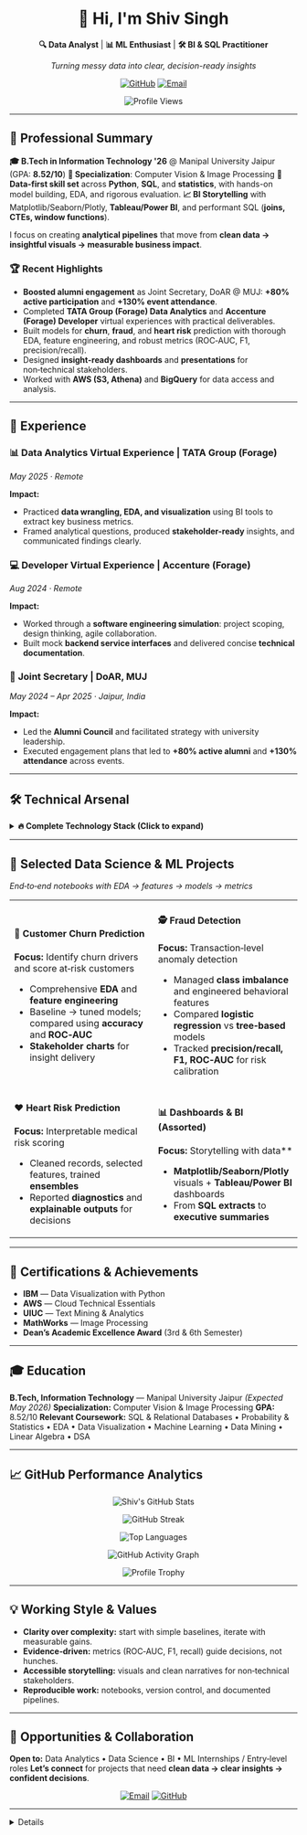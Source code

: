 <div align="center">

# 👋 Hi, I'm Shiv Singh

**🔍 Data Analyst** | **📊 ML Enthusiast** | **🛠️ BI & SQL Practitioner**

*Turning messy data into clear, decision-ready insights*

[![GitHub](https://img.shields.io/badge/GitHub-181717?style=for-the-badge\&logo=github\&logoColor=white)](https://github.com/ShivSingh2208)
[![Email](https://img.shields.io/badge/Email-D14836?style=for-the-badge\&logo=gmail\&logoColor=white)](mailto:shiv220802@gmail.com)

<!-- Optional: Add LinkedIn once available
[![LinkedIn](https://img.shields.io/badge/LinkedIn-0077B5?style=for-the-badge&logo=linkedin&logoColor=white)](https://linkedin.com/in/YOUR_LINKEDIN)
-->

![Profile Views](https://komarev.com/ghpvc/?username=ShivSingh2208\&color=brightgreen\&style=flat-square\&label=Profile+Views)

</div>

---

## 🎯 Professional Summary

**🎓 B.Tech in Information Technology '26** @ Manipal University Jaipur (GPA: **8.52/10**)
**🧩 Specialization**: Computer Vision & Image Processing
**🧮 Data-first skill set** across **Python**, **SQL**, and **statistics**, with hands-on model building, EDA, and rigorous evaluation.
**📈 BI Storytelling** with Matplotlib/Seaborn/Plotly, **Tableau/Power BI**, and performant SQL (**joins, CTEs, window functions**).

I focus on creating **analytical pipelines** that move from **clean data → insightful visuals → measurable business impact**.

### 🏆 Recent Highlights

* **Boosted alumni engagement** as Joint Secretary, DoAR @ MUJ: **+80% active participation** and **+130% event attendance**.
* Completed **TATA Group (Forage) Data Analytics** and **Accenture (Forage) Developer** virtual experiences with practical deliverables.
* Built models for **churn**, **fraud**, and **heart risk** prediction with thorough EDA, feature engineering, and robust metrics (ROC‑AUC, F1, precision/recall).
* Designed **insight-ready dashboards** and **presentations** for non‑technical stakeholders.
* Worked with **AWS (S3, Athena)** and **BigQuery** for data access and analysis.

---

## 💼 Experience

### 📊 **Data Analytics Virtual Experience** | **TATA Group (Forage)**

*May 2025 · Remote*

**Impact:**

* Practiced **data wrangling, EDA, and visualization** using BI tools to extract key business metrics.
* Framed analytical questions, produced **stakeholder-ready** insights, and communicated findings clearly.

### 💻 **Developer Virtual Experience** | **Accenture (Forage)**

*Aug 2024 · Remote*

**Impact:**

* Worked through a **software engineering simulation**: project scoping, design thinking, agile collaboration.
* Built mock **backend service interfaces** and delivered concise **technical documentation**.

### 🤝 **Joint Secretary** | **DoAR, MUJ**

*May 2024 – Apr 2025 · Jaipur, India*

**Impact:**

* Led the **Alumni Council** and facilitated strategy with university leadership.
* Executed engagement plans that led to **+80% active alumni** and **+130% attendance** across events.

---

## 🛠️ Technical Arsenal

<details>
<summary><b>🔥 Complete Technology Stack (Click to expand)</b></summary>

### 🐍 **Programming & Analysis**

![Python](https://img.shields.io/badge/Python-3776AB?style=flat\&logo=python\&logoColor=white)
![R](https://img.shields.io/badge/R-276DC3?style=flat\&logo=r\&logoColor=white)
![SQL](https://img.shields.io/badge/SQL-4479A1?style=flat\&logo=mysql\&logoColor=white)
![Jupyter](https://img.shields.io/badge/Jupyter-FA0F00?style=flat\&logo=jupyter\&logoColor=white)

### 🤖 **Machine Learning**

![scikit-learn](https://img.shields.io/badge/scikit--learn-F7931E?style=flat\&logo=scikit-learn\&logoColor=white)
![XGBoost](https://img.shields.io/badge/XGBoost-EB5A46?style=flat)
![Regression](https://img.shields.io/badge/Linear/Logistic-000000?style=flat)
![Trees](https://img.shields.io/badge/Decision_Trees/Random_Forest-228B22?style=flat)

### 📊 **Visualization & BI**

![Matplotlib](https://img.shields.io/badge/Matplotlib-0C4B33?style=flat)
![Seaborn](https://img.shields.io/badge/Seaborn-5C7EA0?style=flat)
![Plotly](https://img.shields.io/badge/Plotly-3F4F75?style=flat)
![Tableau](https://img.shields.io/badge/Tableau-E97627?style=flat\&logo=tableau\&logoColor=white)
![Power\_BI](https://img.shields.io/badge/Power_BI-F2C811?style=flat\&logo=power-bi\&logoColor=black)

### 🗄️ **Databases & SQL**

![PostgreSQL](https://img.shields.io/badge/PostgreSQL-316192?style=flat\&logo=postgresql\&logoColor=white)
![MySQL](https://img.shields.io/badge/MySQL-4479A1?style=flat\&logo=mysql\&logoColor=white)
![SQLite](https://img.shields.io/badge/SQLite-07405E?style=flat\&logo=sqlite\&logoColor=white)
![Advanced\_SQL](https://img.shields.io/badge/Joins_•_CTEs_•_Window_Functions-000000?style=flat)

### ☁️ **Tools & Cloud**

![Git](https://img.shields.io/badge/Git-F05032?style=flat\&logo=git\&logoColor=white)
![Linux](https://img.shields.io/badge/Linux-FCC624?style=flat\&logo=linux\&logoColor=black)
![Docker](https://img.shields.io/badge/Docker-2496ED?style=flat\&logo=docker\&logoColor=white)
![AWS](https://img.shields.io/badge/AWS-232F3E?style=flat\&logo=amazon-aws\&logoColor=white)
![BigQuery](https://img.shields.io/badge/BigQuery-4285F4?style=flat\&logo=google-cloud\&logoColor=white)

### 📐 **Statistics**

Hypothesis Testing • A/B Testing • Confidence Intervals • ROC‑AUC • Precision/Recall • F1

</details>

---

## 🚀 Selected Data Science & ML Projects

*End‑to‑end notebooks with EDA → features → models → metrics*

<table>
<tr>
<td width="50%">

#### 🔁 Customer Churn Prediction

**Focus:** Identify churn drivers and score at‑risk customers

* Comprehensive **EDA** and **feature engineering**
* Baseline → tuned models; compared using **accuracy** and **ROC‑AUC**
* **Stakeholder charts** for insight delivery

<!-- 🔗 Repo: add link here -->

</td>
<td width="50%">

#### 🕵️ Fraud Detection

**Focus:** Transaction‑level anomaly detection

* Managed **class imbalance** and engineered behavioral features
* Compared **logistic regression** vs **tree‑based** models
* Tracked **precision/recall, F1, ROC‑AUC** for risk calibration

<!-- 🔗 Repo: add link here -->

</td>
</tr>
<tr>
<td>

#### ❤️ Heart Risk Prediction

**Focus:** Interpretable medical risk scoring

* Cleaned records, selected features, trained **ensembles**
* Reported **diagnostics** and **explainable outputs** for decisions

<!-- 🔗 Repo: add link here -->

</td>
<td>

#### 📊 Dashboards & BI (Assorted)

**Focus:** Storytelling with data\*\*

* **Matplotlib/Seaborn/Plotly** visuals + **Tableau/Power BI** dashboards
* From **SQL extracts** to **executive summaries**

<!-- 🔗 Portfolio: add link here -->

</td>
</tr>
</table>

---

## 🏅 Certifications & Achievements

* **IBM** — Data Visualization with Python
* **AWS** — Cloud Technical Essentials
* **UIUC** — Text Mining & Analytics
* **MathWorks** — Image Processing
* **Dean’s Academic Excellence Award** (3rd & 6th Semester)

---

## 🎓 Education

**B.Tech, Information Technology** — Manipal University Jaipur *(Expected May 2026)*
**Specialization:** Computer Vision & Image Processing
**GPA:** 8.52/10
**Relevant Coursework:** SQL & Relational Databases • Probability & Statistics • EDA • Data Visualization • Machine Learning • Data Mining • Linear Algebra • DSA

---

## 📈 GitHub Performance Analytics

<div align="center">

![Shiv's GitHub Stats](https://github-readme-stats.vercel.app/api?username=ShivSingh2208\&show_icons=true\&theme=radical\&hide_border=true\&bg_color=0D1117\&title_color=F85D7F\&icon_color=F8D866)

![GitHub Streak](https://github-readme-streak-stats.herokuapp.com/?user=ShivSingh2208\&theme=radical\&hide_border=true\&background=0D1117\&stroke=0000\&ring=F85D7F\&fire=F8D866\&currStreakLabel=F8D866)

![Top Languages](https://github-readme-stats.vercel.app/api/top-langs/?username=ShivSingh2208\&layout=compact\&theme=radical\&hide_border=true\&bg_color=0D1117\&title_color=F85D7F)

![GitHub Activity Graph](https://github-readme-activity-graph.vercel.app/graph?username=ShivSingh2208\&theme=react-dark\&hide_border=true\&bg_color=0D1117\&color=F85D7F\&line=F8D866\&point=FFFFFF)

![Profile Trophy](https://github-profile-trophy.vercel.app/?username=ShivSingh2208\&theme=radical\&no-frame=true\&no-bg=true\&margin-w=4\&row=1)

</div>

---

## 💡 Working Style & Values

* **Clarity over complexity:** start with simple baselines, iterate with measurable gains.
* **Evidence‑driven:** metrics (ROC‑AUC, F1, recall) guide decisions, not hunches.
* **Accessible storytelling:** visuals and clean narratives for non‑technical stakeholders.
* **Reproducible work:** notebooks, version control, and documented pipelines.

---

## 🤝 Opportunities & Collaboration

**Open to:** Data Analytics • Data Science • BI • ML Internships / Entry‑level roles
**Let’s connect** for projects that need **clean data → clear insights → confident decisions**.

<div align="center">

[![Email](https://img.shields.io/badge/Email-Contact_Me-D14836?style=for-the-badge\&logo=gmail\&logoColor=white)](mailto:shiv220802@gmail.com)
[![GitHub](https://img.shields.io/badge/GitHub-View_Profile-181717?style=for-the-badge\&logo=github\&logoColor=white)](https://github.com/ShivSingh2208)

<!-- Optional once available:
[![LinkedIn](https://img.shields.io/badge/LinkedIn-Connect-0077B5?style=for-the-badge&logo=linkedin&logoColor=white)](https://linkedin.com/in/YOUR_LINKEDIN)
-->

</div>

---

<details>
<!-- ===== Private-contribution-enabled widgets ===== -->
<!-- Replace the three domains below with YOUR Vercel deployments -->

<p align="center">
  <!-- Activity Graph (private contributions supported when TOKEN is set on your deployment) -->
  <a href="https://github.com/Ashutosh00710/github-readme-activity-graph">
    <img
      src="https://<ACTIVITY_GRAPH_DOMAIN>/graph?username=ShivSingh2208&area=true&bg_color=0D1117&color=F85D7F&line=F8D866&point=FFFFFF&hide_border=true"
      alt="Shiv Singh's Contribution Graph"
    />
  </a>
</p>

<p align="center">
  <!-- Stats Card (counts private when PAT_1 is set on your deployment) -->
  <a href="https://github.com/anuraghazra/github-readme-stats">
    <img
      src="https://<STATS_DOMAIN>/api?username=ShivSingh2208&show_icons=true&include_all_commits=true&count_private=true&theme=radical&hide_border=true&bg_color=0D1117&title_color=F85D7F&icon_color=F8D866"
      alt="Shiv's GitHub Stats"
    />
  </a>
</p>

<p align="center">
  <!-- Top Languages (uses same stats deployment so it can access private repo info) -->
  <a href="https://github.com/anuraghazra/github-readme-stats">
    <img
      src="https://<STATS_DOMAIN>/api/top-langs/?username=ShivSingh2208&layout=compact&langs_count=10&theme=radical&hide_border=true&bg_color=0D1117&title_color=F85D7F"
      alt="Top Languages"
    />
  </a>
</p>

<p align="center">
  <!-- Streak Stats (private supported when GH_TOKEN is set on your deployment) -->
  <a href="https://github.com/DenverCoder1/github-readme-streak-stats">
    <img
      src="https://<STREAK_DOMAIN>/?user=ShivSingh2208&theme=radical&hide_border=true&background=0D1117&ring=F85D7F&fire=F8D866&currStreakLabel=F8D866"
      alt="GitHub Streak"
    />
  </a>
</p>
